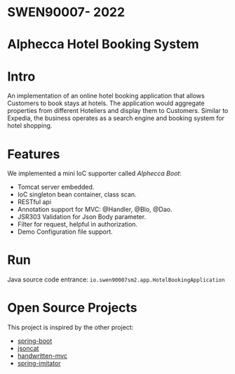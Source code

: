 # SWEN90007- 2022
# Alphecca Hotel Booking System
 
# Intro

An implementation of an online hotel booking application that allows Customers to book stays at hotels.
The application would aggregate properties from different Hoteliers and display them to Customers. Similar to
Expedia, the business operates as a search engine and booking system for hotel shopping.


# Features

We implemented a mini IoC supporter called *Alphecca Boot*:
- Tomcat server embedded.
- IoC singleton bean container, class scan.
- RESTful api
- Annotation support for MVC: @Handler, @Blo, @Dao.
- JSR303 Validation for Json Body parameter.
- Filter for request, helpful in authorization.
- Demo Configuration file support.

# Run
Java source code entrance: `io.swen90007sm2.app.HotelBookingApplication`

# Open Source Projects

This project is inspired by the other project:

- [spring-boot](https://github.com/spring-projects/spring-boot)
- [jsoncat](https://github.com/Snailclimb/jsoncat)
- [handwritten-mvc](https://github.com/tyshawnlee/handwritten-mvc)
- [spring-imitator](https://github.com/Blackmesa-Canteen/spring-imitator)